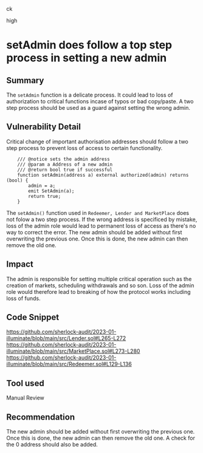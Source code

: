 ck

high

# setAdmin does follow a top step process in setting a new admin

## Summary

The `setAdmin` function is a delicate process. It could lead to loss of authorization to critical functions incase of typos or bad copy/paste. A two step process should be used as a guard against setting the wrong admin.

## Vulnerability Detail

Critical change of important authorisation addresses should follow a two step process to prevent loss of access to certain functionality.

```solidity
    /// @notice sets the admin address
    /// @param a Address of a new admin
    /// @return bool true if successful
    function setAdmin(address a) external authorized(admin) returns (bool) {
        admin = a;
        emit SetAdmin(a);
        return true;
    }
```

The `setAdmin()` function used in `Redeemer, Lender and MarketPlace` does not folow a two step process. If the wrong address is specificed by mistake, loss of the admin role would lead to permanent loss of access as there's no way to correct the error. The new admin should be added without first overwriting the previous one. Once this is done, the new admin can then remove the old one.

## Impact

The admin is responsible for setting multiple critical operation such as the creation of markets, scheduling withdrawals and so son. Loss of the admin role would therefore lead to breaking of how the protocol works including loss of funds.

## Code Snippet

https://github.com/sherlock-audit/2023-01-illuminate/blob/main/src/Lender.sol#L265-L272
https://github.com/sherlock-audit/2023-01-illuminate/blob/main/src/MarketPlace.sol#L273-L280
https://github.com/sherlock-audit/2023-01-illuminate/blob/main/src/Redeemer.sol#L129-L136

## Tool used

Manual Review

## Recommendation

The new admin should be added without first overwriting the previous one. Once this is done, the new admin can then remove the old one. A check for the 0 address should also be added.